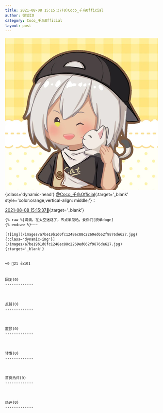```yaml
---
title: 2021-08-08 15:15:37(0)Coco_千鸟Official
author: 御坂IO
category: Coco_千鸟Official
layout: post
---
```


![img](/images/85e485bc0dbd0cde4d15f24d7cffe9704618ad10.jpg){:class='dynamic-head'}
[@Coco_千鸟Official](https://space.bilibili.com/1891728206/dynamic){:target='_blank' style='color:orange;vertical-align: middle;'}：

[2021-08-08 15:15:37🔗](https://t.bilibili.com/556492629015817716){:target='_blank'}

~~~
{% raw %}滴滴，在太空迷路了，五点半见哈，爱你们[脱单doge]
{% endraw %}~~~

[![img](/images/a7be19b1d0fc1248ec88c2269ed662f9876de627.jpg){:class='dynamic-img'}](/images/a7be19b1d0fc1248ec88c2269ed662f9876de627.jpg){:target='_blank'}


↪️0 💬21 👍101


回复(0)
-------------



点赞(0)
-------------



置顶(0)
-------------



转发(0)
-------------



首页热评(0)
-------------



热评(0)
-------------



